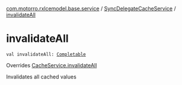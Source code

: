 [com.motorro.rxlcemodel.base.service](../index.md) / [SyncDelegateCacheService](index.md) / [invalidateAll](./invalidate-all.md)

# invalidateAll

`val invalidateAll: `[`Completable`](http://reactivex.io/RxJava/3.x/javadoc/io/reactivex/rxjava3/core/Completable.html)

Overrides [CacheService.invalidateAll](../-cache-service/invalidate-all.md)

Invalidates all cached values


